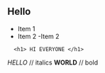 ## Hello

  - Item 1
  - Item 2
    -Item 2

```
  <h1> HI EVERYONE </h1>
```

*HELLO* // italics
**WORLD** // bold